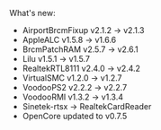 What's new:

- AirportBrcmFixup v2.1.2 -> v2.1.3
- AppleALC v1.5.8 -> v1.6.6
- BrcmPatchRAM v2.5.7 -> v2.6.1
- Lilu v1.5.1 -> v1.5.7
- RealtekRTL8111 v2.4.0 -> v2.4.2
- VirtualSMC v1.2.0 -> v1.2.7
- VoodooPS2 v2.2.2 -> v2.2.7
- VoodooRMI v1.3.2 -> v1.3.4
- Sinetek-rtsx -> RealtekCardReader
- OpenCore updated to v0.7.5